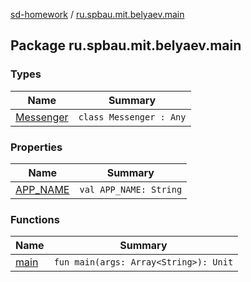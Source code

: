 [sd-homework](../index.md) / [ru.spbau.mit.belyaev.main](.)

## Package ru.spbau.mit.belyaev.main

### Types

| Name | Summary |
|---|---|
| [Messenger](-messenger/index.md) | `class Messenger : Any` |

### Properties

| Name | Summary |
|---|---|
| [APP_NAME](-a-p-p_-n-a-m-e.md) | `val APP_NAME: String` |

### Functions

| Name | Summary |
|---|---|
| [main](main.md) | `fun main(args: Array<String>): Unit` |
